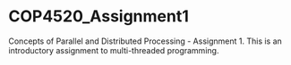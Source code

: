 # COP4520_Assignment1
Concepts of Parallel and Distributed Processing - Assignment 1. This is an introductory assignment to multi-threaded programming.
